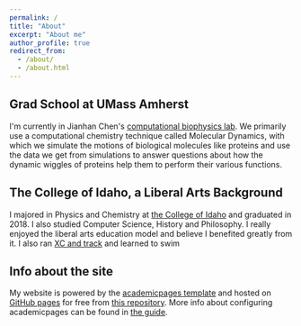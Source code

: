```yaml
---
permalink: /
title: "About"
excerpt: "About me"
author_profile: true
redirect_from: 
  - /about/
  - /about.html
---
```


Grad School at UMass Amherst
-----
I'm currently in Jianhan Chen's [computational biophysics lab](https://people.chem.umass.edu/jchenlab/main.html). We primarily use a computational chemistry technique called Molecular Dynamics, with which we simulate the motions of biological molecules like proteins and use the data we get from simulations to answer questions about how the dynamic wiggles of proteins help them to perform their various functions.

The College of Idaho, a Liberal Arts Background
---
I majored in Physics and Chemistry at [the College of Idaho](https://collegeofidaho.edu) and graduated in 2018. I also studied Computer Science, History and Philosophy. I really enjoyed the liberal arts education model and believe I benefited greatly from it. I also ran [XC and track](https://yoteathletics.com/sports/mens-cross-country/roster/2017) and learned to swim



Info about the site
-----
My website is powered by the [academicpages template](https://github.com/academicpages/academicpages.github.io) and hosted on [GitHub pages](https://pages.github.com) for free from [this repository](https://github.com/enordquist/enordquist.github.io). More info about configuring academicpages can be found in [the guide](https://academicpages.github.io/markdown/).
